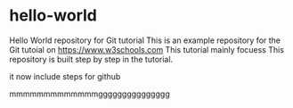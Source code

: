 # hello-world
Hello World repository for Git tutorial
This is an example repository for the Git tutoial on https://www.w3schools.com
This tutorial mainly focuess
This repository is built step by step in the tutorial.

it now include steps for github

mmmmmmmmmmmmmggggggggggggggg


